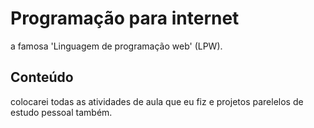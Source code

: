 # Programação para internet 

a famosa 'Linguagem de programação web' (LPW).

## Conteúdo

colocarei todas as atividades de aula que eu fiz e projetos parelelos de estudo pessoal também.